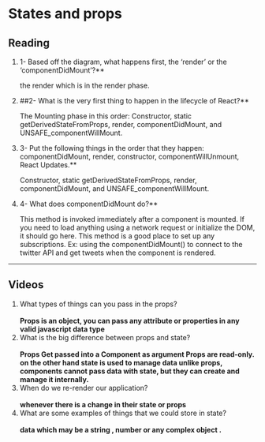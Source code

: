 # States and props 
## Reading
<ol><li>

1- Based off the diagram, what happens first, the ‘render’ or the ‘componentDidMount’?**

the render which is in the render phase.
</li><li>##2- What is the very first thing to happen in the lifecycle of React?**

The Mounting phase in this order: Constructor, static getDerivedStateFromProps, render, componentDidMount, and UNSAFE_componentWillMount.
</li><li>
3- Put the following things in the order that they happen: componentDidMount, render, constructor, componentWillUnmount, React Updates.**

Constructor, static getDerivedStateFromProps, render, componentDidMount, and UNSAFE_componentWillMount.
</li><li>
4- What does componentDidMount do?**

This method is invoked immediately after a component is mounted. If you need to load anything using a network request or initialize the DOM, it should go here. This method is a good place to set up any subscriptions. Ex: using the componentDidMount() to connect to the twitter API and get tweets when the component is rendered.
</li></ol>

---
## Videos

<ol>

<li>
What types of things can you pass in the props? <br> <br>
<b> Props is an object, you can pass any attribute or properties in any valid javascript data type</b>
</li>

<li>
What is the big difference between props and state? <br><br>
<b>
Props Get passed into a Component as argument Props are read-only. <br>
on the other hand state is used to manage data unlike props, components cannot pass data with state, but they can create and manage it internally.
</b>
</li>
<li>
When do we re-render our application? <br><br><b>
whenever there is a change in their state or props

</b>
</li>
<li>
What are some examples of things that we could store in state? <br><br><b>
data which may be a string , number or any complex object .</b>

</li>

</ol>
